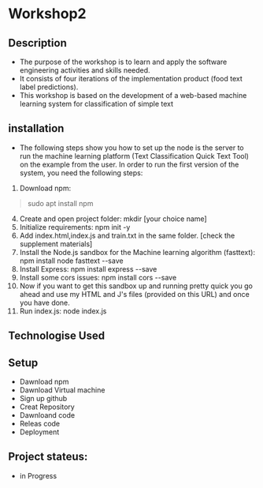 # Workshop2

## Description 
* The purpose of the workshop is to learn and apply the software engineering activities and skills needed.
*  It consists of four iterations of the implementation product (food text label predictions).
*  This workshop is based on the development of a web-based machine learning system for classification of simple text



## installation
* The following steps show you how to set up the node is the server to run the machine learning platform
 (Text Classification Quick Text Tool) on the example from the user.  In order to run the first version of the system, you need the following steps:
1. Download npm:
>  sudo apt install npm
4. Create and open project folder: mkdir [your choice name]
5. Initialize requirements: npm init -y 
6. Add index.html,index.js and train.txt in the same folder. [check the supplement materials]
7. Install the Node.js sandbox for the Machine learning algorithm (fasttext): npm install node fasttext --save
8. Install Express: npm install express --save
9. Install some cors issues: npm install cors --save
10. Now if you want to get this sandbox up and running pretty quick you go ahead and use my 
HTML and J's files (provided on this URL) and once you have done. 
9. Run index.js: node index.js


## Technologise Used 


## Setup
* Dawnload npm 
* Dawnload Virtual machine
* Sign up github
* Creat Repository 
* Dawnloand code 
* Releas code 
* Deployment

## Project stateus:
* in Progress 




